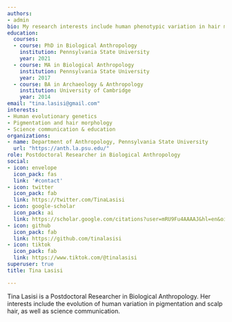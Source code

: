 ```yaml
---
authors:
- admin
bio: My research interests include human phenotypic variation in hair morphology and skin pigmentation.
education:
  courses:
  - course: PhD in Biological Anthropology
    institution: Pennsylvania State University
    year: 2021
  - course: MA in Biological Anthropology
    institution: Pennsylvania State University
    year: 2017
  - course: BA in Archaeology & Anthropology
    institution: University of Cambridge
    year: 2014
email: "tina.lasisi@gmail.com"
interests:
- Human evolutionary genetics
- Pigmentation and hair morphology
- Science communication & education
organizations:
- name: Department of Anthropology, Pennsylvania State University
  url: "https://anth.la.psu.edu/"
role: Postdoctoral Researcher in Biological Anthropology
social:
- icon: envelope
  icon_pack: fas
  link: '#contact'
- icon: twitter
  icon_pack: fab
  link: https://twitter.com/TinaLasisi
- icon: google-scholar
  icon_pack: ai
  link: https://scholar.google.com/citations?user=mRU9Fu4AAAAJ&hl=en&oi=ao
- icon: github
  icon_pack: fab
  link: https://github.com/tinalasisi
- icon: tiktok
  icon_pack: fab
  link: https://www.tiktok.com/@tinalasisi
superuser: true
title: Tina Lasisi

---
```


Tina Lasisi is a Postdoctoral Researcher in Biological Anthropology. Her interests include the evolution of human variation in pigmentation and scalp hair, as well as science communication.
